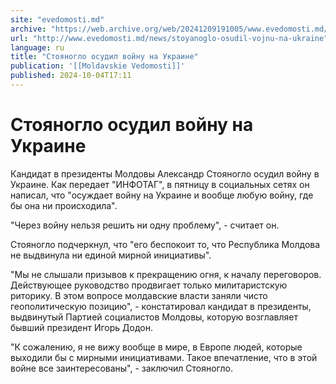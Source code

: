 ```yaml
---
site: "evedomosti.md"
archive: "https://web.archive.org/web/20241209191005/www.evedomosti.md/news/stoyanoglo-osudil-vojnu-na-ukraine"
url: "http://www.evedomosti.md/news/stoyanoglo-osudil-vojnu-na-ukraine"
language: ru
title: "Стояногло осудил войну на Украине"
publication: '[[Moldavskie Vedomosti]]'
published: 2024-10-04T17:11
---
```


# Стояногло осудил войну на Украине

Кандидат в президенты Молдовы Александр Стояногло осудил войну в Украине. Как передает "ИНФОТАГ", в пятницу в социальных сетях он написал, что "осуждает войну на Украине и вообще любую войну, где бы она ни происходила".

"Через войну нельзя решить ни одну проблему", - считает он.

Стояногло подчеркнул, что "его беспокоит то, что Республика Молдова не выдвинула ни единой мирной инициативы".

"Мы не слышали призывов к прекращению огня, к началу переговоров. Действующее руководство продвигает только милитаристскую риторику. В этом вопросе молдавские власти заняли чисто геополитическую позицию", - констатировал кандидат в президенты, выдвинутый Партией социалистов Молдовы, которую возглавляет бывший президент Игорь Додон.

"К сожалению, я не вижу вообще в мире, в Европе людей, которые выходили бы с мирными инициативами. Такое впечатление, что в этой войне все заинтересованы", - заключил Стояногло.